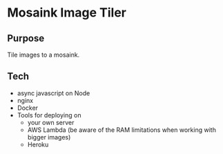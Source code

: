 # Mosaink Image Tiler

## Purpose

Tile images to a mosaink.

## Tech

* async javascript on Node
* nginx
* Docker
* Tools for deploying on
  * your own server
  * AWS Lambda (be aware of the RAM limitations when working with bigger images)
  * Heroku
